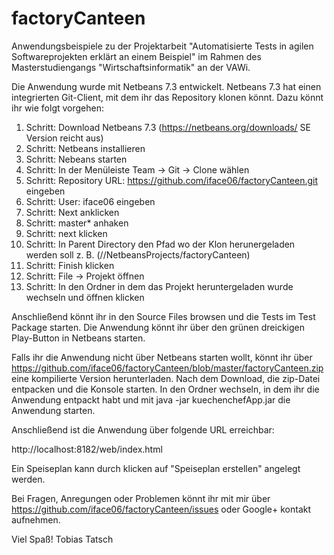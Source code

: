 factoryCanteen
==============

Anwendungsbeispiele zu der Projektarbeit "Automatisierte Tests in agilen Softwareprojekten erklärt an einem Beispiel" 
im Rahmen des Masterstudiengangs "Wirtschaftsinformatik" an der VAWi.

Die Anwendung wurde mit Netbeans 7.3 entwickelt. Netbeans 7.3 hat einen integrierten Git-Client, mit dem ihr das 
Repository klonen könnt. Dazu könnt ihr wie folgt vorgehen:

1. Schritt: Download Netbeans 7.3 (https://netbeans.org/downloads/ SE Version reicht aus)
2. Schritt: Netbeans installieren
3. Schritt: Nebeans starten
4. Schritt: In der Menüleiste Team -> Git -> Clone wählen
5. Schritt: Repository URL: https://github.com/iface06/factoryCanteen.git eingeben
6. Schritt: User: iface06 eingeben
7. Schritt: Next anklicken
8. Schritt: master* anhaken
9. Schritt: next klicken
10. Schritt: In Parent Directory den Pfad wo der Klon herunergeladen werden soll 
            z. B. (/<home directory>/NetbeansProjects/factoryCanteen) 
11. Schritt: Finish klicken
12. Schritt: File -> Projekt öffnen 
13. Schritt: In den Ordner in dem das Projekt heruntergeladen wurde wechseln und öffnen klicken

Anschließend könnt ihr in den Source Files browsen und die Tests im Test Package starten. Die Anwendung könnt ihr über
den grünen dreickigen Play-Button in Netbeans starten. 



Falls ihr die Anwendung nicht über Netbeans starten wollt, könnt ihr über 
            https://github.com/iface06/factoryCanteen/blob/master/factoryCanteen.zip
eine kompilierte Version herunterladen. Nach dem Download, die zip-Datei entpacken und die Konsole starten. In den 
Ordner wechseln, in dem ihr die Anwendung entpackt habt und mit 
            java -jar kuechenchefApp.jar
die Anwendung starten. 



Anschließend ist die Anwendung über folgende URL erreichbar: 

  http://localhost:8182/web/index.html

Ein Speiseplan kann durch klicken auf "Speiseplan erstellen" angelegt werden. 

Bei Fragen, Anregungen oder Problemen könnt ihr mit mir über https://github.com/iface06/factoryCanteen/issues 
oder Google+ kontakt aufnehmen. 

Viel Spaß!
Tobias Tatsch
